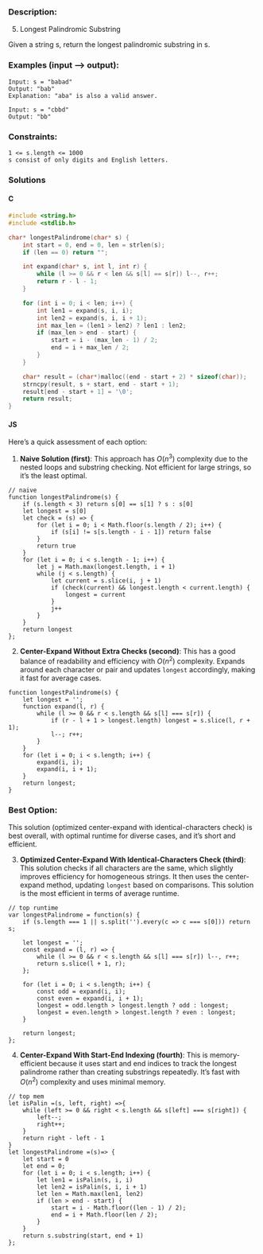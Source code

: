 ### Description:

5. Longest Palindromic Substring

Given a string s, return the longest palindromic substring in s.

### Examples (input --> output):

```
Input: s = "babad"
Output: "bab"
Explanation: "aba" is also a valid answer.
```

```
Input: s = "cbbd"
Output: "bb"
```

### Constraints:

```
1 <= s.length <= 1000
s consist of only digits and English letters.
```

### Solutions

#### C 

```C
#include <string.h>
#include <stdlib.h>

char* longestPalindrome(char* s) {
    int start = 0, end = 0, len = strlen(s);
    if (len == 0) return "";

    int expand(char* s, int l, int r) {
        while (l >= 0 && r < len && s[l] == s[r]) l--, r++;
        return r - l - 1;
    }

    for (int i = 0; i < len; i++) {
        int len1 = expand(s, i, i);
        int len2 = expand(s, i, i + 1);
        int max_len = (len1 > len2) ? len1 : len2;
        if (max_len > end - start) {
            start = i - (max_len - 1) / 2;
            end = i + max_len / 2;
        }
    }

    char* result = (char*)malloc((end - start + 2) * sizeof(char));
    strncpy(result, s + start, end - start + 1);
    result[end - start + 1] = '\0';
    return result;
}

```

#### JS


Here’s a quick assessment of each option:







1. **Naive Solution (first)**: This approach has $O(n^3)$ complexity due to the nested loops and substring checking. Not efficient for large strings, so it’s the least optimal.
```JS
// naive
function longestPalindrome(s) {
    if (s.length < 3) return s[0] == s[1] ? s : s[0]
    let longest = s[0]
    let check = (s) => {
        for (let i = 0; i < Math.floor(s.length / 2); i++) {
            if (s[i] != s[s.length - i - 1]) return false
        }
        return true
    }
    for (let i = 0; i < s.length - 1; i++) {
        let j = Math.max(longest.length, i + 1)
        while (j < s.length) {
            let current = s.slice(i, j + 1)
            if (check(current) && longest.length < current.length) {
                longest = current
            }
            j++
        }
    }
    return longest
};

```

2. **Center-Expand Without Extra Checks (second)**: This has a good balance of readability and efficiency with $O(n^2)$ complexity. Expands around each character or pair and updates `longest` accordingly, making it fast for average cases.
```JS
function longestPalindrome(s) {
    let longest = '';
    function expand(l, r) {
        while (l >= 0 && r < s.length && s[l] === s[r]) {
            if (r - l + 1 > longest.length) longest = s.slice(l, r + 1);
            l--; r++;
        }
    }
    for (let i = 0; i < s.length; i++) {
        expand(i, i);
        expand(i, i + 1);
    }
    return longest;
}
```

### **Best Option**: 
This solution (optimized center-expand with identical-characters check) is best overall, with optimal runtime for diverse cases, and it’s short and efficient.

3. **Optimized Center-Expand With Identical-Characters Check (third)**: This solution checks if all characters are the same, which slightly improves efficiency for homogeneous strings. It then uses the center-expand method, updating `longest` based on comparisons. This solution is the most efficient in terms of average runtime.
```JS
// top runtime
var longestPalindrome = function(s) {
    if (s.length === 1 || s.split('').every(c => c === s[0])) return s;
    
    let longest = '';
    const expand = (l, r) => {
        while (l >= 0 && r < s.length && s[l] === s[r]) l--, r++;
        return s.slice(l + 1, r);
    };

    for (let i = 0; i < s.length; i++) {
        const odd = expand(i, i);
        const even = expand(i, i + 1);
        longest = odd.length > longest.length ? odd : longest;
        longest = even.length > longest.length ? even : longest;
    }
    
    return longest;
};

```


4. **Center-Expand With Start-End Indexing (fourth)**: This is memory-efficient because it uses start and end indices to track the longest palindrome rather than creating substrings repeatedly. It’s fast with $O(n^2)$ complexity and uses minimal memory.
```JS
// top mem
let isPalin =(s, left, right) =>{
    while (left >= 0 && right < s.length && s[left] === s[right]) {
        left--;
        right++;
    }
    return right - left - 1
}
let longestPalindrome =(s)=> {
    let start = 0
    let end = 0;
    for (let i = 0; i < s.length; i++) {
        let len1 = isPalin(s, i, i)
        let len2 = isPalin(s, i, i + 1)
        let len = Math.max(len1, len2)
        if (len > end - start) {
            start = i - Math.floor((len - 1) / 2);
            end = i + Math.floor(len / 2);
        }
    }
    return s.substring(start, end + 1)
};
```

